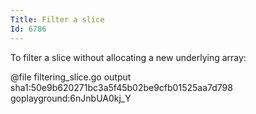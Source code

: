 ```yaml
---
Title: Filter a slice
Id: 6786
---
```


To filter a slice without allocating a new underlying array:

@file filtering_slice.go output sha1:50e9b620271bc3a5f45b02be9cfb01525aa7d798 goplayground:6nJnbUA0kj_Y

<!-- TODO: add a diagram showing how it works -->
